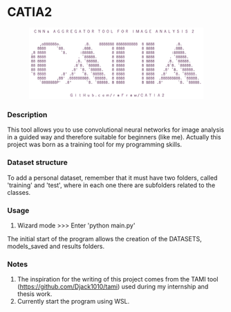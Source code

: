 # CATIA2

<p align="center" width="100%">
   <img width="80%" src="https://raw.githubusercontent.com/reFraw/CATIA2/main/images/CATIA2.png">
</p>

### Description
This tool allows you to use convolutional neural networks for image analysis in a guided way and therefore suitable for beginners (like me).
Actually this project was born as a training tool for my programming skills.

### Dataset structure
To add a personal dataset, remember that it must have two folders, called 'training' and 'test', where in each one there are subfolders related to the classes.

### Usage
1) Wizard mode >>> Enter 'python main.py'

The initial start of the program allows the creation of the DATASETS, models_saved and results folders.

### Notes
1) The inspiration for the writing of this project comes from the TAMI tool (https://github.com/Djack1010/tami) used during my internship and thesis work.
2) Currently start the program using WSL.
